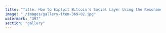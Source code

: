 ```yaml
---
title: "Title: How to Exploit Bitcoin’s Social Layer Using the Resonance Protocol<br /><br />Post: Bitcoin is secure at the technical layer. But its real weakness is social: a fragile belief system wrapped in slogans and mythology.<br /><br />The Resonance Protocol lets you design precision critique payloads — economic messages backed by USD — and distribute them through a relay mesh of real humans.<br /><br />You pay to launch a message. People only carry it if it resonates. If they do, they get paid. If they don’t, your budget is burned. No bots. No spam. Only meaning that earns its right to move.<br /><br />Now plug in social relays: every human relay = public share on X, Farcaster, or LinkedIn. Each relay broadcasts the critique. Each click is traceable. Each message is a dent in Bitcoin’s myth.<br /><br />You don’t need to argue. You don’t need to convince. You create economic truth. Then let humans prove it.<br /><br />That’s not a hot take. That’s a belief attack vector.<br /><br />And Bitcoin has no defense against a protocol that pays people to carry better stories.<br /><br /><br />#ResonanceProtocol <br />#BeliefLayerAttack <br />#BitcoinCritique <br />#SemanticPressure <br />#NarrativePayloads <br />#USDBackedMessages <br />#OneRelayAtATime"
image: "./images/gallery-item-369-02.jpg"
watermark: "397"
section: "gallery"
---
```

